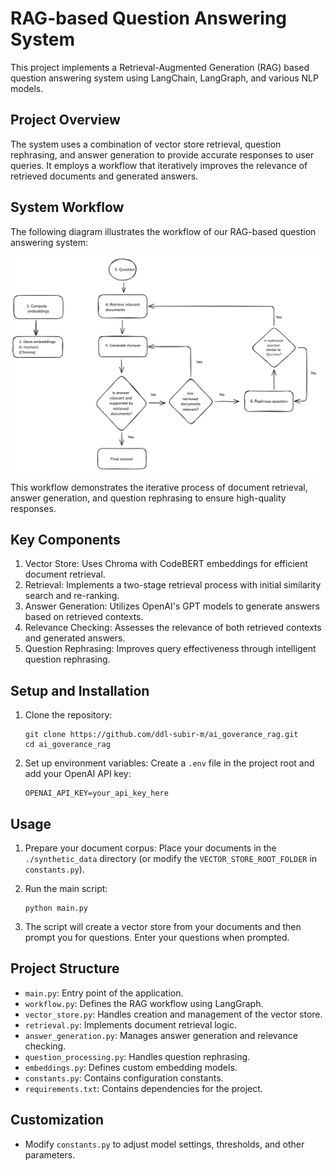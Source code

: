 # RAG-based Question Answering System

This project implements a Retrieval-Augmented Generation (RAG) based question answering system using LangChain, LangGraph, and various NLP models.

## Project Overview

The system uses a combination of vector store retrieval, question rephrasing, and answer generation to provide accurate responses to user queries. It employs a workflow that iteratively improves the relevance of retrieved documents and generated answers.

## System Workflow

The following diagram illustrates the workflow of our RAG-based question answering system:

![RAG Workflow](ai_governance_rag.png)

This workflow demonstrates the iterative process of document retrieval, answer generation, and question rephrasing to ensure high-quality responses.

## Key Components

1. Vector Store: Uses Chroma with CodeBERT embeddings for efficient document retrieval.
2. Retrieval: Implements a two-stage retrieval process with initial similarity search and re-ranking.
3. Answer Generation: Utilizes OpenAI's GPT models to generate answers based on retrieved contexts.
4. Relevance Checking: Assesses the relevance of both retrieved contexts and generated answers.
5. Question Rephrasing: Improves query effectiveness through intelligent question rephrasing.

## Setup and Installation

1. Clone the repository:
   ```
   git clone https://github.com/ddl-subir-m/ai_goverance_rag.git
   cd ai_goverance_rag
   ```

2. Set up environment variables:
   Create a `.env` file in the project root and add your OpenAI API key:
   ```
   OPENAI_API_KEY=your_api_key_here
   ```

## Usage

1. Prepare your document corpus:
   Place your documents in the `./synthetic_data` directory (or modify the `VECTOR_STORE_ROOT_FOLDER` in `constants.py`).

2. Run the main script:
   ```
   python main.py
   ```

3. The script will create a vector store from your documents and then prompt you for questions. Enter your questions when prompted.

## Project Structure

- `main.py`: Entry point of the application.
- `workflow.py`: Defines the RAG workflow using LangGraph.
- `vector_store.py`: Handles creation and management of the vector store.
- `retrieval.py`: Implements document retrieval logic.
- `answer_generation.py`: Manages answer generation and relevance checking.
- `question_processing.py`: Handles question rephrasing.
- `embeddings.py`: Defines custom embedding models.
- `constants.py`: Contains configuration constants.
- `requirements.txt`: Contains dependencies for the project.

## Customization

- Modify `constants.py` to adjust model settings, thresholds, and other parameters.